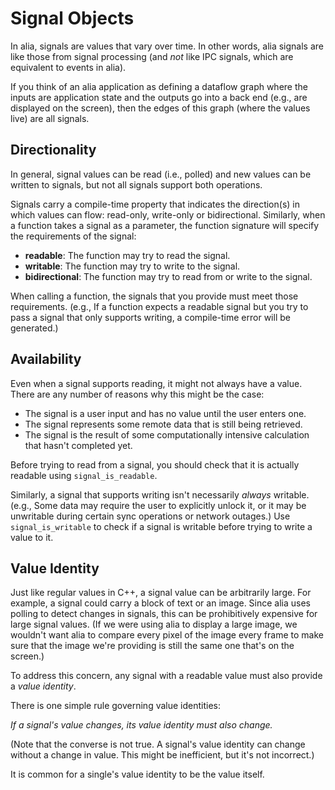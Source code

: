 Signal Objects
==============

In alia, signals are values that vary over time. In other words, alia signals
are like those from signal processing (and *not* like IPC signals, which are
equivalent to events in alia).

If you think of an alia application as defining a dataflow graph where the
inputs are application state and the outputs go into a back end (e.g., are
displayed on the screen), then the edges of this graph (where the values live)
are all signals.

Directionality
--------------

In general, signal values can be read (i.e., polled) and new values can be
written to signals, but not all signals support both operations.

Signals carry a compile-time property that indicates the direction(s) in which
values can flow: read-only, write-only or bidirectional. Similarly, when a
function takes a signal as a parameter, the function signature will specify the
requirements of the signal:

- **readable**: The function may try to read the signal.
- **writable**: The function may try to write to the signal.
- **bidirectional**: The function may try to read from or write to the signal.

When calling a function, the signals that you provide must meet those
requirements. (e.g., If a function expects a readable signal but you try to pass
a signal that only supports writing, a compile-time error will be generated.)

Availability
------------

Even when a signal supports reading, it might not always have a value. There are
any number of reasons why this might be the case:

- The signal is a user input and has no value until the user enters one.
- The signal represents some remote data that is still being retrieved.
- The signal is the result of some computationally intensive calculation that
  hasn't completed yet.

Before trying to read from a signal, you should check that it is actually
readable using `signal_is_readable`.

Similarly, a signal that supports writing isn't necessarily *always* writable.
(e.g., Some data may require the user to explicitly unlock it, or it may be
unwritable during certain sync operations or network outages.) Use
`signal_is_writable` to check if a signal is writable before trying to write a
value to it.

Value Identity
--------------

Just like regular values in C++, a signal value can be arbitrarily large. For
example, a signal could carry a block of text or an image. Since alia uses
polling to detect changes in signals, this can be prohibitively expensive for
large signal values. (If we were using alia to display a large image, we
wouldn't want alia to compare every pixel of the image every frame to make sure
that the image we're providing is still the same one that's on the screen.)

To address this concern, any signal with a readable value must also provide a
*value identity*.

There is one simple rule governing value identities:

*If a signal's value changes, its value identity must also change.*

(Note that the converse is not true. A signal's value identity can change
without a change in value. This might be inefficient, but it's not incorrect.)

It is common for a single's value identity to be the value itself.
